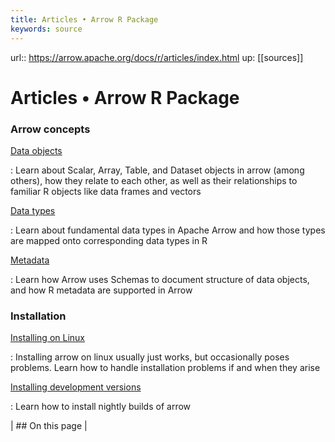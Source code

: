 ```yaml
---
title: Articles • Arrow R Package
keywords: source
---
```


url:: https://arrow.apache.org/docs/r/articles/index.html
up: [[sources]]

# Articles • Arrow R Package

### Arrow concepts


[Data objects](https://arrow.apache.org/docs/r/articles/data_objects.html)

:   Learn about Scalar, Array, Table, and Dataset objects in arrow (among others), how they relate to each other, as well as their relationships to familiar R objects like data frames and vectors


[Data types](https://arrow.apache.org/docs/r/articles/data_types.html)

:   Learn about fundamental data types in Apache Arrow and how those types are mapped onto corresponding data types in R


[Metadata](https://arrow.apache.org/docs/r/articles/metadata.html)

:   Learn how Arrow uses Schemas to document structure of data objects, and how R metadata are supported in Arrow

### Installation


[Installing on Linux](https://arrow.apache.org/docs/r/articles/install.html)

:   Installing arrow on linux usually just works, but occasionally poses problems. Learn how to handle installation problems if and when they arise


[Installing development versions](https://arrow.apache.org/docs/r/articles/install_nightly.html)

:   Learn how to install nightly builds of arrow

| ## On this page
|

